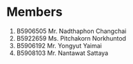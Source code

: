 Members
=======

  1. B5906505 Mr. Nadthaphon Changchai
  2. B5922659 Ms. Pitchakorn Norkhuntod
  3. B5906192 Mr. Yongyut Yaimai
  4. B5908103 Mr. Nantawat Sattaya
